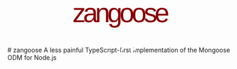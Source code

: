 <div style="position: relative">
<h1 style="font-family: Arial; font-size: 60px; letter-spacing: -6px; text-rendering: geometricprecision; text-align: center; font-weight: 100; color: rgb(136,0,0)">
zangoose
</h1>
<h1 style="position: absolute; top: 0; left: 0; right: 0; font-family: Arial; font-size: 60px; letter-spacing: -6px; text-rendering: geometricprecision; text-align: center; font-weight: 100; color: white; clip-path: polygon(30% 10%, 60% 10%, 60% 50%, 50% 50%);">zangoose</h1>

</div>
# zangoose
A less painful TypeScript-first implementation of the Mongoose ODM for Node.js
